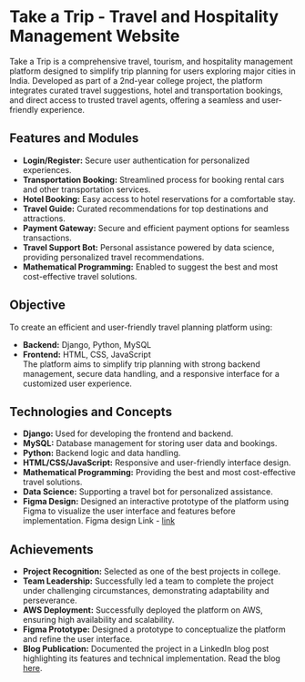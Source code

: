 # Take a Trip - Travel and Hospitality Management Website

Take a Trip is a comprehensive travel, tourism, and hospitality management platform designed to simplify trip planning for users exploring major cities in India. Developed as part of a 2nd-year college project, the platform integrates curated travel suggestions, hotel and transportation bookings, and direct access to trusted travel agents, offering a seamless and user-friendly experience.

## Features and Modules
- **Login/Register:** Secure user authentication for personalized experiences.  
- **Transportation Booking:** Streamlined process for booking rental cars and other transportation services.  
- **Hotel Booking:** Easy access to hotel reservations for a comfortable stay.  
- **Travel Guide:** Curated recommendations for top destinations and attractions.  
- **Payment Gateway:** Secure and efficient payment options for seamless transactions.  
- **Travel Support Bot:** Personal assistance powered by data science, providing personalized travel recommendations.  
- **Mathematical Programming:** Enabled to suggest the best and most cost-effective travel solutions.  

## Objective
To create an efficient and user-friendly travel planning platform using:
- **Backend:** Django, Python, MySQL  
- **Frontend:** HTML, CSS, JavaScript  
The platform aims to simplify trip planning with strong backend management, secure data handling, and a responsive interface for a customized user experience.

## Technologies and Concepts
- **Django:** Used for developing the frontend and backend.
- **MySQL:** Database management for storing user data and bookings.
- **Python:** Backend logic and data handling.
- **HTML/CSS/JavaScript:** Responsive and user-friendly interface design.
- **Mathematical Programming:** Providing the best and most cost-effective travel solutions.
- **Data Science:** Supporting a travel bot for personalized assistance.
- **Figma Design:** Designed an interactive prototype of the platform using Figma to visualize the user interface and features before implementation.
Figma design Link - [link](https://www.figma.com/design/FahPiGlTBc7KsShKlagmXM/Take-a-Trip---Prototype)

## Achievements
- **Project Recognition:** Selected as one of the best projects in college.
- **Team Leadership:** Successfully led a team to complete the project under challenging circumstances, demonstrating adaptability and perseverance.
- **AWS Deployment:** Successfully deployed the platform on AWS, ensuring high availability and scalability.
- **Figma Prototype:** Designed a prototype to conceptualize the platform and refine the user interface.  
- **Blog Publication:** Documented the project in a LinkedIn blog post highlighting its features and technical implementation. Read the blog [here](https://www.linkedin.com/posts/sanjana--garimella_kluniversity-klcse-activity-6766830065876660224-k3sy?utm_source=share&utm_medium=member_desktop).


